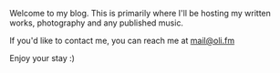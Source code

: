 Welcome to my blog. This is primarily where I'll be hosting my written works, photography and any published music. 

If you'd like to contact me, you can reach me at [mail@oli.fm](mailto:mail@oli.fm)

Enjoy your stay :) 